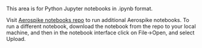 This area is for Python Jupyter notebooks in .ipynb format. 

Visit [Aerospike notebooks repo](https://github.com/aerospike-examples/interactive-notebooks) to run additional Aerospike notebooks. To run a different notebook, 
download the notebook from the repo to your local machine, and then in the notebook interface click on File->Open, and select Upload.
